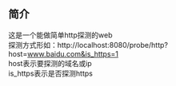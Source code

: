 ## 简介
这是一个能做简单http探测的web  
探测方式形如：http://localhost:8080/probe/http?host=www.baidu.com&is_https=1  
host表示要探测的域名或ip  
is_https表示是否探测https
